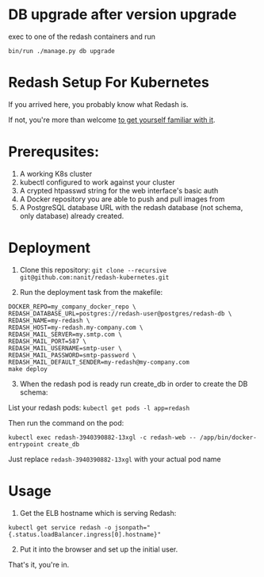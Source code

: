 # DB upgrade after version upgrade
exec to one of the redash containers and run
```
bin/run ./manage.py db upgrade
```
# Redash Setup For Kubernetes

If you arrived here, you probably know what Redash is.

If not, you're more than welcome [to get yourself familiar with it](https://github.com/getredash/redash).

# Prerequsites:

1. A working K8s cluster
2. kubectl configured to work against your cluster
3. A crypted htpasswd string for the web interface's basic auth
4. A Docker repository you are able to push and pull images from
5. A PostgreSQL database URL with the redash database (not schema, only database) already created.

# Deployment

1. Clone this repository: `git clone --recursive git@github.com:nanit/redash-kubernetes.git`

2. Run the deployment task from the makefile:

```
DOCKER_REPO=my_company_docker_repo \
REDASH_DATABASE_URL=postgres://redash-user@postgres/redash-db \
REDASH_NAME=my-redash \
REDASH_HOST=my-redash.my-company.com \
REDASH_MAIL_SERVER=my.smtp.com \
REDASH_MAIL_PORT=587 \
REDASH_MAIL_USERNAME=smtp-user \
REDASH_MAIL_PASSWORD=smtp-password \
REDASH_MAIL_DEFAULT_SENDER=my-redash@my-company.com 
make deploy
```

3. When the redash pod is ready run create_db in order to create the DB schema:

List your redash pods: `kubectl get pods -l app=redash`

Then run the command on the pod:

`kubectl exec redash-3940390882-13xgl -c redash-web -- /app/bin/docker-entrypoint create_db`

Just replace `redash-3940390882-13xgl` with your actual pod name

# Usage

1. Get the ELB hostname which is serving Redash:

`kubectl get service redash -o jsonpath="{.status.loadBalancer.ingress[0].hostname}"`

2. Put it into the browser and set up the initial user.

That's it, you're in.


